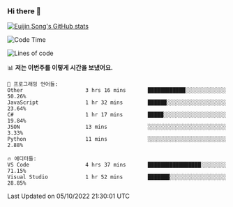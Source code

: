### Hi there 👋

[![Euijin Song's GitHub stats](https://github-readme-stats.vercel.app/api?username=lstar2397&count_private=true&show_icons=true&theme=tokyonight&locale=kr)](https://github.com/anuraghazra/github-readme-stats)

<!--START_SECTION:waka-->
![Code Time](http://img.shields.io/badge/Code%20Time-80%20hrs%2037%20mins-blue)

![Lines of code](https://img.shields.io/badge/%EC%A0%80%EB%8A%94%20%EC%97%AC%ED%83%9C%EA%B9%8C%EC%A7%80%20-114%20Thousand%20%EC%A4%84%EC%9D%98%20%EC%BD%94%EB%93%9C%EB%A5%BC%20%EC%9E%91%EC%84%B1%ED%96%88%EC%96%B4%EC%9A%94.-blue)

📊 **저는 이번주를 이렇게 시간을 보냈어요.** 

```text
💬 프로그래밍 언어들: 
Other                    3 hrs 16 mins       ████████████░░░░░░░░░░░░░   50.26% 
JavaScript               1 hr 32 mins        ██████░░░░░░░░░░░░░░░░░░░   23.64% 
C#                       1 hr 17 mins        █████░░░░░░░░░░░░░░░░░░░░   19.84% 
JSON                     13 mins             ░░░░░░░░░░░░░░░░░░░░░░░░░   3.33% 
Python                   11 mins             ░░░░░░░░░░░░░░░░░░░░░░░░░   2.88%

🔥 에디터들: 
VS Code                  4 hrs 37 mins       █████████████████░░░░░░░░   71.15% 
Visual Studio            1 hr 52 mins        ███████░░░░░░░░░░░░░░░░░░   28.85%

```


 Last Updated on 05/10/2022 21:30:01 UTC
<!--END_SECTION:waka-->

<!--
**lstar2397/lstar2397** is a ✨ _special_ ✨ repository because its `README.md` (this file) appears on your GitHub profile.

Here are some ideas to get you started:

- 🔭 I’m currently working on ...
- 🌱 I’m currently learning ...
- 👯 I’m looking to collaborate on ...
- 🤔 I’m looking for help with ...
- 💬 Ask me about ...
- 📫 How to reach me: ...
- 😄 Pronouns: ...
- ⚡ Fun fact: ...
-->
